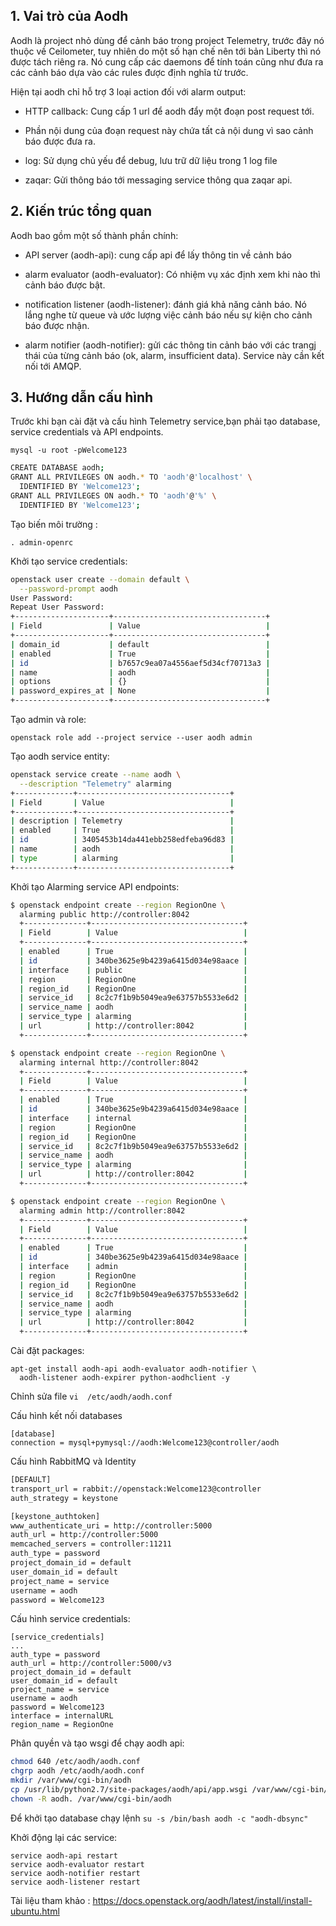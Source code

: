 ## 1. Vai trò của Aodh

Aodh là project nhỏ dùng để cảnh báo trong project Telemetry, trước đây nó thuộc về Ceilometer, tuy nhiên do một số hạn chế nên tới bản Liberty thì nó được tách riêng ra. Nó cung cấp các daemons để tính toán cũng như đưa ra các cảnh báo dựa vào các rules được định nghĩa từ trước.

Hiện tại aodh chỉ hỗ trợ 3 loại action đối với alarm output:

+ HTTP callback: Cung cấp 1 url để aodh đẩy một đoạn post request tới.

+ Phần nội dung của đoạn request này chứa tất cả nội dung vì sao cảnh báo được đưa ra.

+ log: Sử dụng chủ yếu để debug, lưu trữ dữ liệu trong 1 log file

+ zaqar: Gửi thông báo tới messaging service thông qua zaqar api.

## 2. Kiến trúc tổng quan

Aodh bao gồm một số thành phần chính:

+ API server (aodh-api): cung cấp api để lấy thông tin về cảnh báo

+ alarm evaluator (aodh-evaluator): Có nhiệm vụ xác định xem khi nào thì cảnh báo được bật.

+ notification listener (aodh-listener): đánh giá khả năng cảnh báo. Nó lắng nghe từ queue và ước lượng việc cảnh báo nếu sự kiện cho cảnh báo được nhận.

+ alarm notifier (aodh-notifier): gửi các thông tin cảnh báo với các trangj thái của từng cảnh báo (ok, alarm, insufficient data). Service này cần kết nối tới AMQP.


## 3. Hướng dẫn cấu hình

Trước khi bạn cài đặt và cấu hình Telemetry service,bạn phải tạo database, service credentials và API endpoints.

`mysql -u root -pWelcome123`

``` sh
CREATE DATABASE aodh;
GRANT ALL PRIVILEGES ON aodh.* TO 'aodh'@'localhost' \
  IDENTIFIED BY 'Welcome123';
GRANT ALL PRIVILEGES ON aodh.* TO 'aodh'@'%' \
  IDENTIFIED BY 'Welcome123';
```

Tạo biến môi trường :

`. admin-openrc`

Khởi tạo service credentials:

``` sh
openstack user create --domain default \
  --password-prompt aodh
User Password:
Repeat User Password:
+---------------------+----------------------------------+
| Field               | Value                            |
+---------------------+----------------------------------+
| domain_id           | default                          |
| enabled             | True                             |
| id                  | b7657c9ea07a4556aef5d34cf70713a3 |
| name                | aodh                             |
| options             | {}                               |
| password_expires_at | None                             |
+---------------------+----------------------------------+
```

Tạo admin và role:

`openstack role add --project service --user aodh admin`

Tạo aodh service entity:

``` sh
openstack service create --name aodh \
  --description "Telemetry" alarming
+-------------+----------------------------------+
| Field       | Value                            |
+-------------+----------------------------------+
| description | Telemetry                        |
| enabled     | True                             |
| id          | 3405453b14da441ebb258edfeba96d83 |
| name        | aodh                             |
| type        | alarming                         |
+-------------+----------------------------------+
```

Khởi tạo Alarming service API endpoints:

``` sh
$ openstack endpoint create --region RegionOne \
  alarming public http://controller:8042
  +--------------+----------------------------------+
  | Field        | Value                            |
  +--------------+----------------------------------+
  | enabled      | True                             |
  | id           | 340be3625e9b4239a6415d034e98aace |
  | interface    | public                           |
  | region       | RegionOne                        |
  | region_id    | RegionOne                        |
  | service_id   | 8c2c7f1b9b5049ea9e63757b5533e6d2 |
  | service_name | aodh                             |
  | service_type | alarming                         |
  | url          | http://controller:8042           |
  +--------------+----------------------------------+

$ openstack endpoint create --region RegionOne \
  alarming internal http://controller:8042
  +--------------+----------------------------------+
  | Field        | Value                            |
  +--------------+----------------------------------+
  | enabled      | True                             |
  | id           | 340be3625e9b4239a6415d034e98aace |
  | interface    | internal                         |
  | region       | RegionOne                        |
  | region_id    | RegionOne                        |
  | service_id   | 8c2c7f1b9b5049ea9e63757b5533e6d2 |
  | service_name | aodh                             |
  | service_type | alarming                         |
  | url          | http://controller:8042           |
  +--------------+----------------------------------+

$ openstack endpoint create --region RegionOne \
  alarming admin http://controller:8042
  +--------------+----------------------------------+
  | Field        | Value                            |
  +--------------+----------------------------------+
  | enabled      | True                             |
  | id           | 340be3625e9b4239a6415d034e98aace |
  | interface    | admin                            |
  | region       | RegionOne                        |
  | region_id    | RegionOne                        |
  | service_id   | 8c2c7f1b9b5049ea9e63757b5533e6d2 |
  | service_name | aodh                             |
  | service_type | alarming                         |
  | url          | http://controller:8042           |
  +--------------+----------------------------------+
```


Cài đặt packages:
``` 
apt-get install aodh-api aodh-evaluator aodh-notifier \
  aodh-listener aodh-expirer python-aodhclient -y
```

Chỉnh sửa file `vi  /etc/aodh/aodh.conf`

Cấu hình kết nối databases

```
[database]
connection = mysql+pymysql://aodh:Welcome123@controller/aodh
```

Cấu hình RabbitMQ và Identity

``` sh
[DEFAULT]
transport_url = rabbit://openstack:Welcome123@controller
auth_strategy = keystone

[keystone_authtoken]
www_authenticate_uri = http://controller:5000
auth_url = http://controller:5000
memcached_servers = controller:11211
auth_type = password
project_domain_id = default
user_domain_id = default
project_name = service
username = aodh
password = Welcome123
```

Cấu hình service credentials:

```
[service_credentials]
...
auth_type = password
auth_url = http://controller:5000/v3
project_domain_id = default
user_domain_id = default
project_name = service
username = aodh
password = Welcome123
interface = internalURL
region_name = RegionOne
```

Phân quyền và tạo wsgi để chạy aodh api:


``` sh
chmod 640 /etc/aodh/aodh.conf
chgrp aodh /etc/aodh/aodh.conf
mkdir /var/www/cgi-bin/aodh
cp /usr/lib/python2.7/site-packages/aodh/api/app.wsgi /var/www/cgi-bin/aodh/app
chown -R aodh. /var/www/cgi-bin/aodh
```




Để khởi tạo database chạy lệnh `su -s /bin/bash aodh -c "aodh-dbsync"`


Khởi động lại các service:
``` 
service aodh-api restart
service aodh-evaluator restart
service aodh-notifier restart
service aodh-listener restart
```
































































































































































































Tài liệu tham khảo :
https://docs.openstack.org/aodh/latest/install/install-ubuntu.html
